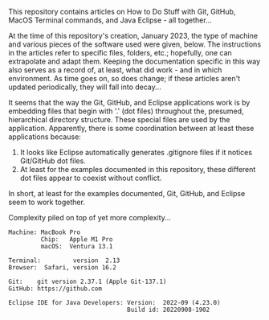 This repository contains articles on How to Do Stuff with Git, GitHub, MacOS Terminal commands, and Java Eclipse - all together...

At the time of this repository's creation, January 2023, the type of machine and various pieces of the software used were given, below.
The instructions in the articles refer to specific files, folders, etc.; hopefully, one can extrapolate and adapt them.
Keeping the documentation specific in this way also serves as a record of, at least, what did work - and in which environment.
As time goes on, so does change; if these articles aren't updated periodically, they will fall into decay...

It seems that the way the Git, GitHub, and Eclipse applications work is by embedding files that begin with '.' (dot files)
throughout the, presumed, hierarchical directory structure. These special files are used by the application. 
Apparently, there is some coordination between at least these applications because:

1. It looks like Eclipse automatically generates .gitignore files if it notices Git/GitHub dot files.
2. At least for the examples documented in this repository, these different dot files appear to coexist without conflict.

In short, at least for the examples documented, Git, GitHub, and Eclipse seem to work together.

Complexity piled on top of yet more complexity...

```
Machine: MacBook Pro
         Chip:   Apple M1 Pro
         macOS:  Ventura 13.1

Terminal:         version  2.13
Browser:  Safari, version 16.2

Git:    git version 2.37.1 (Apple Git-137.1)
GitHub: https://github.com

Eclipse IDE for Java Developers: Version:  2022-09 (4.23.0)
                                 Build id: 20220908-1902
```
